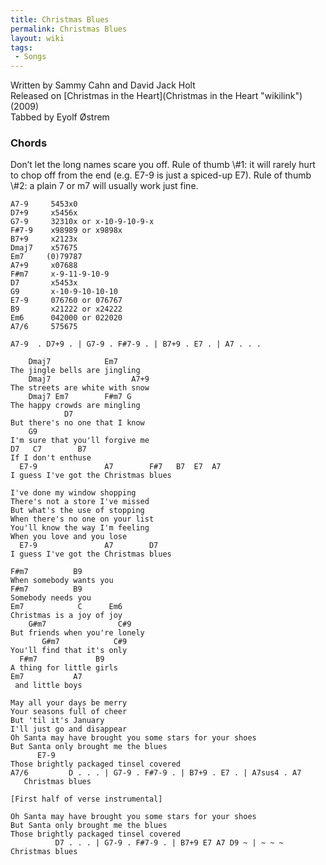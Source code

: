 ```yaml
---
title: Christmas Blues
permalink: Christmas Blues
layout: wiki
tags:
 - Songs
---
```


Written by Sammy Cahn and David Jack Holt  
Released on [Christmas in the Heart](Christmas in the Heart "wikilink")
(2009)  
Tabbed by Eyolf Østrem

<h3>
Chords

</h3>
Don’t let the long names scare you off. Rule of thumb \#1: it will
rarely hurt to chop off from the end (e.g. E7-9 is just a spiced-up E7).
Rule of thumb \#2: a plain 7 or m7 will usually work just fine.

    A7-9     5453x0
    D7+9     x5456x
    G7-9     32310x or x-10-9-10-9-x
    F#7-9    x98989 or x9898x
    B7+9     x2123x
    Dmaj7    x57675
    Em7     (0)79787
    A7+9     x07688
    F#m7     x-9-11-9-10-9
    D7       x5453x
    G9       x-10-9-10-10-10
    E7-9     076760 or 076767
    B9       x21222 or x24222
    Em6      042000 or 022020
    A7/6     575675

    A7-9  . D7+9 . | G7-9 . F#7-9 . | B7+9 . E7 . | A7 . . .

        Dmaj7            Em7
    The jingle bells are jingling
        Dmaj7                  A7+9
    The streets are white with snow
        Dmaj7 Em7        F#m7 G
    The happy crowds are mingling
                D7
    But there's no one that I know
        G9
    I'm sure that you'll forgive me
    D7   C7        B7
    If I don't enthuse
      E7-9               A7        F#7   B7  E7  A7
    I guess I've got the Christmas blues

    I've done my window shopping
    There's not a store I've missed
    But what's the use of stopping
    When there's no one on your list
    You'll know the way I'm feeling
    When you love and you lose
      E7-9               A7        D7
    I guess I've got the Christmas blues

    F#m7          B9
    When somebody wants you
    F#m7          B9
    Somebody needs you
    Em7            C      Em6
    Christmas is a joy of joy
        G#m7                C#9
    But friends when you're lonely
           G#m7            C#9
    You'll find that it's only
      F#m7             B9
    A thing for little girls
    Em7           A7
     and little boys

    May all your days be merry
    Your seasons full of cheer
    But 'til it's January
    I'll just go and disappear
    Oh Santa may have brought you some stars for your shoes
    But Santa only brought me the blues
          E7-9
    Those brightly packaged tinsel covered
    A7/6         D . . . | G7-9 . F#7-9 . | B7+9 . E7 . | A7sus4 . A7
       Christmas blues

    [First half of verse instrumental]

    Oh Santa may have brought you some stars for your shoes
    But Santa only brought me the blues
    Those brightly packaged tinsel covered
              D7 . . . | G7-9 . F#7-9 . | B7+9 E7 A7 D9 ~ | ~ ~ ~
    Christmas blues
